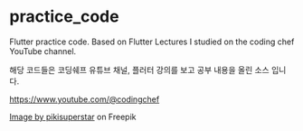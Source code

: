 # practice_code

Flutter practice code.
Based on Flutter Lectures I studied on the coding chef YouTube channel.

해당 코드들은 코딩쉐프 유튜브 채널, 플러터 강의를 보고 공부 내용을 올린 소스 입니다.

https://www.youtube.com/@codingchef





<a href="https://www.freepik.com/free-vector/mobile-app-concept_4185663.htm#query=App%20Page&position=3&from_view=search&track=ais&uuid=d966a569-0fcb-4f7d-9cae-30f41fcea41a">Image by pikisuperstar</a> on Freepik